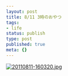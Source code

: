 ```yaml
---
layout: post
title: 8/11 3時のおやつ
tags:
- life
status: publish
type: post
published: true
meta: {}
---
```

<a href="http://orihubon.com/wp-content/uploads/20110811-160320.jpg"><img src="http://orihubon.com/wp-content/uploads/20110811-160320.jpg" alt="20110811-160320.jpg" class="alignnone size-full" /></a>
